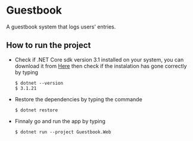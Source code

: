 # Guestbook
A guestbook system that logs users' entries.

## How to run the project
* Check if .NET Core sdk version 3.1 installed on your system, you can download it from [Here](https://dotnet.microsoft.com/download/dotnet/3.1) then check if the instalation has gone correctly by typing
      
      $ dotnet --version
      $ 3.1.21
* Restore the dependencies by typing the commande
  
      $ dotnet restore
* Finnaly go and run the app by typing

      $ dotnet run --project Guestbook.Web

